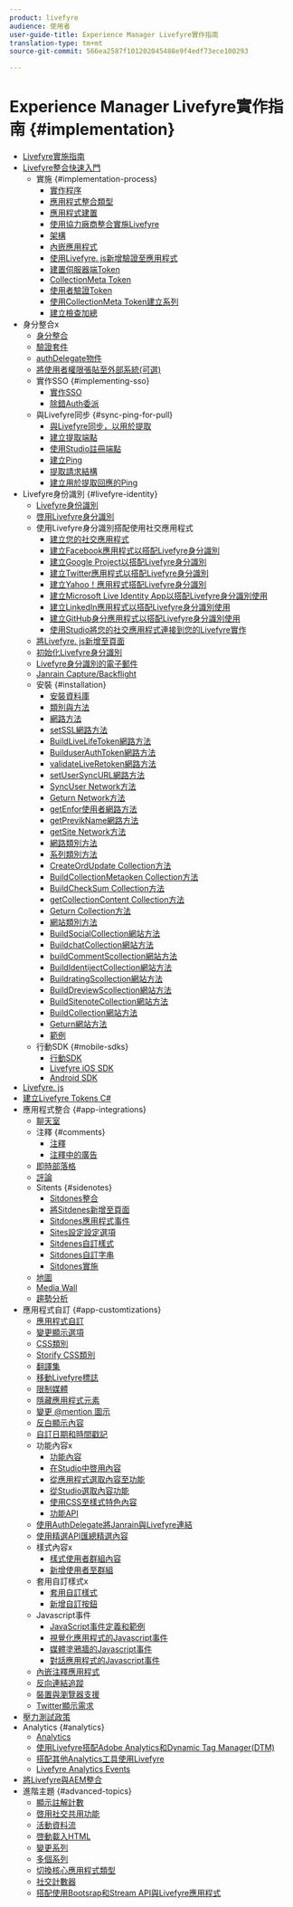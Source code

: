 ```yaml
---
product: livefyre
audience: 使用者
user-guide-title: Experience Manager Livefyre實作指南
translation-type: tm+mt
source-git-commit: 566ea2587f101202045488e9f4edf73ece100293

---
```



# Experience Manager Livefyre實作指南 {#implementation}

+ [Livefyre實施指南](home.md)
+ [Livefyre整合快速入門](c-getting-started/c-getting-started.md)
   + 實施 {#implementation-process}
      + [實作程序](c-getting-started/c-implementation-process/c-implementation-process.md)
      + [應用程式整合類型](c-getting-started/c-implementation-process/c-app-integration-types.md)
      + [應用程式建置](c-getting-started/designer-app-implementation.md)
      + [使用協力廠商整合實施Livefyre](c-app-integrations/implement-livefyre-3rd-party.md)
      + [架構](c-getting-started/c-implementation-process/c-architecture.md)
      + [內嵌應用程式](c-getting-started/c-implementation-process/c-using-livefyre.js-to-create-customize-and-use-apps-on-your-site.md)
      + [使用Livefyre. js新增驗證至應用程式](c-getting-started/c-implementation-process/c-add-authetication-to-an-app-using-livefyre.js.md)
      + [建置伺服器端Token](c-getting-started/c-implementation-process/c-build-server-side-tokens.md)
      + [CollectionMeta Token](c-getting-started/c-implementation-process/c-collectionmeta-tokent.md)
      + [使用者驗證Token](c-getting-started/c-implementation-process/c-user-auth-token.md)
      + [使用CollectionMeta Token建立系列](t-create-a-collectionmeta-token.md)
      + [建立檢查加總](c-creating-a-checksum.md)
+ 身分整合x
   + [身分整合](t-about-identity-integration/t-about-identity-integration.md)
   + [驗證套件](t-about-identity-integration/c-authorization-package.md)
   + [authDelegate物件](t-about-identity-integration/c-building-an-auth-delegate.md)
   + [將使用者權限張貼至外部系統(可選)](t-about-identity-integration/c-posting-user-permissions-to-external-systems.md)
   + 實作SSO {#implementing-sso}
      + [實作SSO](t-about-identity-integration/c-implementing-sso/c-implementing-sso.md)
      + [除錯Auth委派](t-about-identity-integration/c-implementing-sso/c-debugging-auth.md)
   + 與Livefyre同步 {#sync-ping-for-pull}
      + [與Livefyre同步，以用於提取](t-about-identity-integration/t-sync-with-livefyre-using-ping-for-pull/t-sync-with-livefyre-using-ping-for-pull.md)
      + [建立提取端點](t-about-identity-integration/t-sync-with-livefyre-using-ping-for-pull/t-build-the-pull-endpoint.md)
      + [使用Studio註冊端點](t-about-identity-integration/t-sync-with-livefyre-using-ping-for-pull/c-register-the-endpoint-with-studio.md)
      + [建立Ping](t-about-identity-integration/t-sync-with-livefyre-using-ping-for-pull/t-build-the-ping.md)
      + [提取請求結構](t-about-identity-integration/t-sync-with-livefyre-using-ping-for-pull/t-pull-request-structure.md)
      + [建立用於提取回應的Ping](t-about-identity-integration/t-sync-with-livefyre-using-ping-for-pull/c-build-the-ping-for-pull-response.md)
+ Livefyre身份識別 {#livefyre-identity}
   + [Livefyre身份識別](c-livefyre-identity-comp/c-livefyre-identity-comp.md)
   + [啓用Livefyre身分識別](c-livefyre-identity-comp/t-enable-livefyre-identity.md)
   + 使用Livefyre身分識別搭配使用社交應用程式
      + [建立您的社交應用程式](c-livefyre-identity-comp/t-create-your-social-apps.md)
      + [建立Facebook應用程式以搭配Livefyre身分識別](c-livefyre-identity-comp/t-create-a-facebook-app-for-use-with-livefyre-identity.md)
      + [建立Google Project以搭配Livefyre身分識別](c-livefyre-identity-comp/t-create-a-google-project-for-use-with-livefyre-identity.md)
      + [建立Twitter應用程式以搭配Livefyre身分識別](c-livefyre-identity-comp/t-create-a-twitter-app-for-use-with-livefyre-identity.md)
      + [建立Yahoo！應用程式搭配Livefyre身分識別](c-livefyre-identity-comp/t-create-a-yahoo-app-for-use-with-livefyre-identity.md)
      + [建立Microsoft Live Identity App以搭配Livefyre身分識別使用](c-livefyre-identity-comp/t-create-a-microsoft-live-id-app-for-use-with-livefyre-identity.md)
      + [建立LinkedIn應用程式以搭配Livefyre身分識別使用](c-livefyre-identity-comp/t-create-a-linkedin-app-for-use-with-livefyre-identity.md)
      + [建立GitHub身分應用程式以搭配Livefyre身分識別使用](c-livefyre-identity-comp/c-create-a-github-identity.md)
      + [使用Studio將您的社交應用程式連接到您的Livefyre實作](c-livefyre-identity-comp/t-using-studio-to-connect-your-social-apps-to-your-livefyre-implementation.md)
   + [將Livefyre. js新增至頁面](c-livefyre-identity-comp/t-add-livefyre.js-to-the-page.md)
   + [初始化Livefyre身分識別](c-livefyre-identity-comp/t-initialize-livefyre-identity.md)
   + [Livefyre身分識別的電子郵件](c-livefyre-identity-comp/c-emails-for-livefyre-identity.md)
   + [Janrain Capture/Backflight](c-livefyre-identity-comp/c-janrain-capture-backplane-comp.md)
   + 安裝 {#installation}
      + [安裝資料庫](c-installing-libraries/c-installing-libraries.md)
      + [類別與方法](c-installing-libraries/c-methods-livefyre.md)
      + [網路方法](c-installing-libraries/c-network-methods.md)
      + [setSSL網路方法](c-installing-libraries/r-setssl-method.md)
      + [BuildLiveLifeToken網路方法](c-installing-libraries/r-buildlivefyretoken-method.md)
      + [BuilduserAuthToken網路方法](c-installing-libraries/r-builduserauthtoken-method.md)
      + [validateLiveRetoken網路方法](c-installing-libraries/c-validatelivefyretoken-network-method.md)
      + [setUserSyncURL網路方法](c-installing-libraries/r-setusersyncurl-method.md)
      + [SyncUser Network方法](c-installing-libraries/r-syncuser-method.md)
      + [Geturn Network方法](c-installing-libraries/r-geturn-method.md)
      + [getEnfor使用者網路方法](c-installing-libraries/r-geturnforuser-method.md)
      + [getPrevikName網路方法](c-installing-libraries/r-getnetworkname-method.md)
      + [getSite Network方法](c-installing-libraries/r-getsite-method.md)
      + [網路類別方法](c-installing-libraries/c-network-class-methods.md)
      + [系列類別方法](c-installing-libraries/c-collection-methods.md)
      + [CreateOrdUpdate Collection方法](c-installing-libraries/r-createorupdate-collection-method.md)
      + [BuildCollectionMetaoken Collection方法](c-installing-libraries/r-buildcollectionmetatoken-collection-method.md)
      + [BuildCheckSum Collection方法](c-installing-libraries/r-buildchecksum-collection-method.md)
      + [getCollectionContent Collection方法](c-installing-libraries/t-getcollectioncontent-collection-method.md)
      + [Geturn Collection方法](c-installing-libraries/r-geturn-collection-method.md)
      + [網站類別方法](c-installing-libraries/c-site-methods.md)
      + [BuildSocialCollection網站方法](c-installing-libraries/r-buildblogcollection-site-method.md)
      + [BuildchatCollection網站方法](c-installing-libraries/r-buildchatcollection-site-method.md)
      + [buildCommentScollection網站方法](c-installing-libraries/r-buildcommentscollection-site-method.md)
      + [BuildIdentijectCollection網站方法](c-installing-libraries/r-buildcountingcollection-site-method.md)
      + [BuildratingScollection網站方法](c-installing-libraries/r-buildratingscollection-site-method.md)
      + [BuildDreviewScollection網站方法](c-installing-libraries/r-buildreviewscollection-site-method.md)
      + [BuildSitenoteCollection網站方法](c-installing-libraries/r-buildsitenotescollection-site-method.md)
      + [BuildCollection網站方法](c-installing-libraries/r-buildcollection-site-method.md)
      + [Geturn網站方法](c-installing-libraries/r-geturn-site-method.md)
      + [範例](c-installing-libraries/c-libraries-examples.md)
   + 行動SDK {#mobile-sdks}
      + [行動SDK](c-mobile-sdks/c-mobile-sdks.md)
      + [Livefyre iOS SDK](c-mobile-sdks/c-livefyre-ios-sdk.md)
      + [Android SDK](c-mobile-sdks/c-android-sdk.md)
+ [Livefyre. js](c-livefyre.js.md)
+ [建立Livefyre Tokens C#](c-creating-livefyre-tokens-c-.md)
+ 應用程式整合 {#app-integrations}
   + [聊天室](c-app-integrations/c-app-integratios-chat.md)
   + 注釋 {#comments}
      + [注釋](c-app-integrations/c-comments-integration/c-comments-integration.md)
      + [注釋中的廣告](c-app-integrations/c-comments-integration/c-ads-in-comments-integration.md)
   + [即時部落格](c-app-integrations/c-live-blog-integration.md)
   + [評論](c-app-integrations/c-reviews-integration.md)
   + Sitents {#sidenotes}
      + [Sitdones整合](c-app-integrations/c-sidenotes-integration/r-sidenotes-integration.md)
      + [將Sitdenes新增至頁面](c-app-integrations/c-sidenotes-integration/r-adding-sidenotes-to-a-page.md)
      + [Sitdones應用程式事件](c-app-integrations/c-sidenotes-integration/r-app-events.md)
      + [Sites設定設定選項](c-app-integrations/c-sidenotes-integration/r-configuration-options.md)
      + [Sitdenes自訂樣式](c-app-integrations/c-sidenotes-integration/r-custom-styles.md)
      + [Sitdones自訂字串](c-app-integrations/c-sidenotes-integration/r-custom-strings.md)
      + [Sitdones實施](c-app-integrations/c-sidenotes-integration/r-sidenotes-implementation.md)
   + [地圖](c-app-integrations/c-map-integration.md)
   + [Media Wall](c-app-integrations/c-media-wall-integration.md)
   + [趨勢分析](c-app-integrations/c-trending-integration.md)
+ 應用程式自訂 {#app-customtizations}
   + [應用程式自訂](c-app-customizations/c-app-customizations.md)
   + [變更顯示選項](c-app-customizations/c-change-display-options.md)
   + [CSS類別](c-app-customizations/c-css-classes.md)
   + [Storify CSS類別](c-app-customizations/c-storify-css-classes.md)
   + [翻譯集](c-app-customizations/c-translation-sets.md)
   + [移動Livefyre標誌](c-app-customizations/c-move-the-livefyre-logo.md)
   + [限制媒體](c-app-customizations/c-restrict-media.md)
   + [隱藏應用程式元素](c-app-customizations/c-hide-app-elements.md)
   + [變更 @mention 圖示](c-app-customizations/c-change-mention-icon.md)
   + [反白顯示內容](c-app-customizations/c-highlight-content.md)
   + [自訂日期和時間戳記](c-app-customizations/c-date-time-stamp.md)
   + 功能內容x
      + [功能內容](c-app-customizations/t-feature-content.md)
      + [在Studio中啓用內容](c-app-customizations/t-enable-featuring-content-in-studio.md)
      + [從應用程式選取內容至功能](c-app-customizations/t-select-content-to-feature.md)
      + [從Studio選取內容功能](c-app-customizations/t-select-content-to-feature-from-studio.md)
      + [使用CSS至樣式特色內容](c-app-customizations/c-use-css-to-style-featured-content.md)
      + [功能API](c-app-customizations/c-feature-apis.md)
   + [使用AuthDelegate將Janrain與Livefyre連結](c-app-customizations/c-connecting-janrain-to-livefyre-using-authdelegate.md)
   + [使用精選API匯總精選內容](c-app-customizations/c-aggregated-featured-content-using-the-featured-apis.md)
   + 樣式內容x
      + [樣式使用者群組內容](c-app-customizations/c-style-user-group-content.md)
      + [新增使用者至群組](c-app-customizations/c-adding-users-to-groups.md)
   + 套用自訂樣式x
      + [套用自訂樣式](c-app-customizations/c-applying-custom-styles-.md)
      + [新增自訂按鈕](c-app-customizations/t-add-custom-buttons.md)
   + Javascript事件
      + [JavaScript事件定義和範例](c-app-customizations/c-javascript-events.md)
      + [視覺化應用程式的Javascript事件](c-app-customizations/c-javascript-events-for-visualization-apps.md)
      + [媒體塗鴉牆的Javascript事件](c-app-customizations/c-javascript-events-media-wall.md)
      + [對話應用程式的Javascript事件](c-app-customizations/c-javascript-events-for-conversation-apps.md)
   + [內嵌注釋應用程式](c-app-customizations/c-embed-a-comments-app.md)
   + [反向連結追蹤](c-app-customizations/c-referral-tracking.md)
   + [裝置與瀏覽器支援](c-app-customizations/c-device-and-browser-support.md)
   + [Twitter顯示需求](c-app-customizations/c-twitter-display-requirements.md)
+ [壓力測試政策](c-stress-test-policy.md)
+ Analytics {#analytics}
   + [Analytics](livefyre-analytics/livefyre-analytics.md)
   + [使用Livefyre搭配Adobe Analytics和Dynamic Tag Manager(DTM)](livefyre-analytics/c-use-livefyre-with-adobe-analytics.md)
   + [搭配其他Analytics工具使用Livefyre](livefyre-analytics/c-livefyre-analytics.md)
   + [Livefyre Analytics Events](livefyre-analytics/c-livefyre-analytics-events.md)
+ [將Livefyre與AEM整合](c-livefyre-aem-integration.md)
+ 進階主題 {#advanced-topics}
   + [顯示註解計數](c-advanced-topics/t-display-comment-count.md)
   + [啓用社交共用功能](c-advanced-topics/c-enabling-social-sharing.md)
   + [活動資料流](c-advanced-topics/c-activity-stream.md)
   + [啓動載入HTML](c-advanced-topics/c-bootstrap-html.md)
   + [變更系列](c-advanced-topics/c-change-collection.md)
   + [多個系列](c-advanced-topics/c-multiple-collections.md)
   + [切換核心應用程式類型](c-advanced-topics/c-switch-core-app-types.md)
   + [社交計數器](c-advanced-topics/c-social-counter.md)
   + [搭配使用Bootsrap和Stream API與Livefyre應用程式](c-advanced-topics/bootstrap-stream-api.md)
